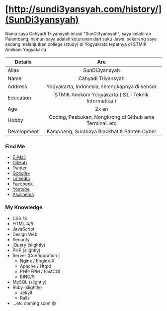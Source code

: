 # [http://sundi3yansyah.com/history/](SunDi3yansyah)

Nama saya Cahyadi Triyansyah inisial "SunDi3yansyah", saya kelahiran Palembang, namun saya adalah keturunan dari suku Jawa, sekarang saya sedang melanjutkan college (study) di Yogyakrata tepatnya di STMIK Amikom Yogyakarta.

| Details       | Are           |
| ------------- |:-------------:|
| Alias         | SunDi3yansyah |
| Name          | Cahyadi Triyansyah |
| Address       | Yogyakarta, Indonesia, selengkapnya di sensor |
| Education     | STMIK Amikom Yogyakarta ( S1 : Teknik Informatika ) |
| Age           | 2x an |
| Hobby         | Coding, Pesbukan, Nongkrong di Github ama Terminal. etc |
| Development   | Kampoeng, Surabaya Blackhat & Banten Cyber |

### Find Me

* [E-Mail](mailto:sundi3yansyah@gmail.com)
* [GitHub](https://github.com/SunDi3yansyah)
* [Twitter](https://twitter.com/SunDi3yansyah)
* [Google+](https://plus.google.com/u/0/113613533694994339551)
* [LinkedIn](http://id.linkedin.com/in/sundi3yansyah/)
* [Facebook](https://www.facebook.com/adiebiazajah)
* [Youtube](https://www.youtube.com/user/zpqwify)
* [Asciinema](https://asciinema.org/~SunDi3yansyah)

### My Knowledge

* CSS /3
* HTML 4/5
* JavaScript
* Design Web
* Security
* jQuery (slightly)
* PHP (slightly)
* Server (Configuration )
    * Nginx / Enginx-X
    * Apache / Httpd
    * PHP-FPM / FastCGI
    * BIND/9
* MySQL (slightly)
* Ruby (slightly)
    * Jekyll
    * Rails
* ...etc coming soon :smile:
